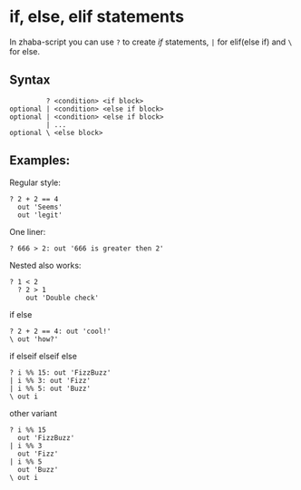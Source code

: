 # if, else, elif statements

In zhaba-script you can use `?` to create _if_ statements, `|` for elif(else if) and `\` for else.

## Syntax

```zh
         ? <condition> <if block>
optional | <condition> <else if block>
optional | <condition> <else if block>
         | ...
optional \ <else block>
```

## Examples:

Regular style:

```zh
? 2 + 2 == 4
  out 'Seems'
  out 'legit'
```

One liner:

```zh
? 666 > 2: out '666 is greater then 2'
```

Nested also works:

```zh
? 1 < 2
  ? 2 > 1
    out 'Double check'
```

if else

```zh
? 2 + 2 == 4: out 'cool!'
\ out 'how?'
```

if elseif elseif else

```zh
? i %% 15: out 'FizzBuzz'
| i %% 3: out 'Fizz'
| i %% 5: out 'Buzz'
\ out i
```

other variant

```zh
? i %% 15
  out 'FizzBuzz'
| i %% 3
  out 'Fizz'
| i %% 5
  out 'Buzz'
\ out i
```
